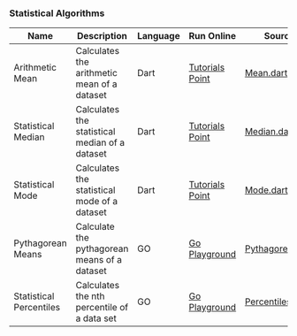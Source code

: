 ### Statistical Algorithms
| Name | Description | Language | Run Online | Source Code|   
| --- | --- | --- | --- | --- |     
| Arithmetic Mean |Calculates the arithmetic mean of a dataset|Dart|[Tutorials Point](http://tpcg.io/ZLH0SC)|[Mean.dart](https://gist.github.com/JoseCintra/e2c399e192ffd0042e5e6ba568b00b26) |     
| Statistical Median |Calculates the statistical median of a dataset|Dart|[Tutorials Point](http://tpcg.io/5L2GTE)|[Median.dart](https://gist.github.com/JoseCintra/21a8c0aa53f03d7c6769f16454351693)|     
| Statistical Mode |Calculates the statistical mode of a dataset|Dart|[Tutorials Point](http://tpcg.io/0HP1SZ)|[Mode.dart](https://gist.github.com/JoseCintra/f39099dc6ecf4f5163dc1aba393c1cf6) |       
| Pythagorean Means |Calculate the pythagorean means of a dataset|GO|[Go Playground](https://go.dev/play/p/BlihwbREtko)|[PythagoreanMeans.go](https://gist.github.com/JoseCintra/1362cfda9334935b9173b4a00f6d3bde)|     
| Statistical Percentiles |Calculates the nth percentile of a data set|GO|[Go Playground](https://go.dev/play/p/UDNL1hsjDfg)|[Percentiles.go](https://gist.github.com/JoseCintra/5bd39ef007284ca8208c5145b3280570)|      

